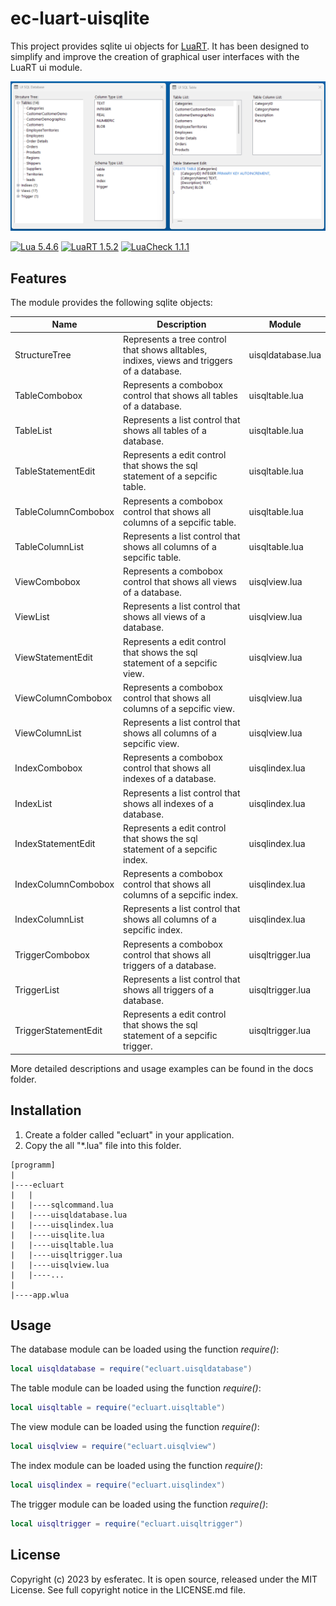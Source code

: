 # ec-luart-uisqlite

This project provides sqlite ui objects for [LuaRT](https://www.luart.org/).
It has been designed to simplify and improve the creation of graphical user interfaces with the LuaRT ui module.

![example](/readme.png)

[![Lua 5.4.6](https://badgen.net/badge/Lua/5.4.6/yellow)](https://github.com/lua/lua)
[![LuaRT 1.5.2](https://badgen.net/badge/LuaRT/1.5.2/blue)](https://github.com/samyeyo/LuaRT)
[![LuaCheck 1.1.1](https://badgen.net/badge/LuaCheck/1.1.1/green)](https://github.com/lunarmodules/luacheck)

## Features

The module provides the following sqlite objects:

| Name | Description | Module |
| --- | --- | --- |
| StructureTree | Represents a tree control that shows alltables, indixes, views and triggers of a database. | uisqldatabase.lua
| TableCombobox | Represents a combobox control that shows all tables of a database. | uisqltable.lua
| TableList | Represents a list control that shows all tables of a database. | uisqltable.lua
| TableStatementEdit | Represents a edit control that shows the sql statement of a sepcific table. | uisqltable.lua
| TableColumnCombobox | Represents a combobox control that shows all columns of a sepcific table. | uisqltable.lua
| TableColumnList | Represents a list control that shows all columns of a sepcific table. | uisqltable.lua
| ViewCombobox | Represents a combobox control that shows all views of a database. | uisqlview.lua
| ViewList | Represents a list control that shows all views of a database. | uisqlview.lua
| ViewStatementEdit | Represents a edit control that shows the sql statement of a sepcific view. | uisqlview.lua
| ViewColumnCombobox | Represents a combobox control that shows all columns of a sepcific view. | uisqlview.lua
| ViewColumnList | Represents a list control that shows all columns of a sepcific view. | uisqlview.lua
| IndexCombobox | Represents a combobox control that shows all indexes of a database. | uisqlindex.lua
| IndexList | Represents a list control that shows all indexes of a database. | uisqlindex.lua
| IndexStatementEdit | Represents a edit control that shows the sql statement of a sepcific index. | uisqlindex.lua
| IndexColumnCombobox | Represents a combobox control that shows all columns of a sepcific index. | uisqlindex.lua
| IndexColumnList | Represents a list control that shows all columns of a sepcific index. | uisqlindex.lua
| TriggerCombobox | Represents a combobox control that shows all triggers of a database. | uisqltrigger.lua
| TriggerList | Represents a list control that shows all triggers of a database. | uisqltrigger.lua
| TriggerStatementEdit | Represents a edit control that shows the sql statement of a sepcific trigger. | uisqltrigger.lua

More detailed descriptions and usage examples can be found in the docs folder.

## Installation

1. Create a folder called "ecluart" in your application.
2. Copy the all "*.lua" file into this folder.

```text
[programm]
|
|----ecluart
|   |
|   |----sqlcommand.lua
|   |----uisqldatabase.lua
|   |----uisqlindex.lua
|   |----uisqlite.lua
|   |----uisqltable.lua
|   |----uisqltrigger.lua
|   |----uisqlview.lua
|   |----...
|
|----app.wlua
```

## Usage

The database module can be loaded using the function *require()*:

```lua
local uisqldatabase = require("ecluart.uisqldatabase") 
```

The table module can be loaded using the function *require()*:

```lua
local uisqltable = require("ecluart.uisqltable") 
```

The view module can be loaded using the function *require()*:

```lua
local uisqlview = require("ecluart.uisqlview") 
```

The index module can be loaded using the function *require()*:

```lua
local uisqlindex = require("ecluart.uisqlindex") 
```

The trigger module can be loaded using the function *require()*:

```lua
local uisqltrigger = require("ecluart.uisqltrigger") 
```

## License

Copyright (c) 2023 by esferatec.
It is open source, released under the MIT License.
See full copyright notice in the LICENSE.md file.
